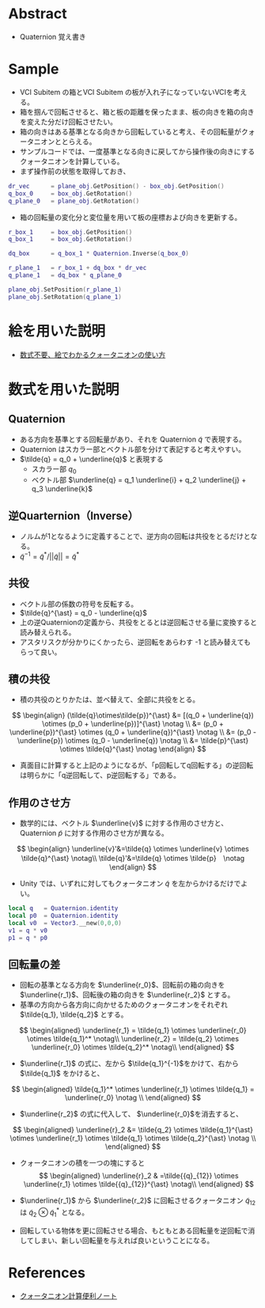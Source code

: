 # Abstract
* Quaternion 覚え書き

# Sample
* VCI Subitem の箱とVCI Subitem の板が入れ子になっていないVCIを考える。
* 箱を掴んで回転させると、箱と板の距離を保ったまま、板の向きを箱の向きを変えた分だけ回転させたい。
* 箱の向きはある基準となる向きから回転していると考え、その回転量がクォータニオンととらえる。
* サンプルコードでは、一度基準となる向きに戻してから操作後の向きにするクォータニオンを計算している。
* まず操作前の状態を取得しておき、
```lua
dr_vec      = plane_obj.GetPosition() - box_obj.GetPosition()
q_box_0     = box_obj.GetRotation()
q_plane_0   = plane_obj.GetRotation()
```
* 箱の回転量の変化分と変位量を用いて板の座標および向きを更新する。
```lua
r_box_1     = box_obj.GetPosition()
q_box_1     = box_obj.GetRotation()

dq_box      = q_box_1 * Quaternion.Inverse(q_box_0)

r_plane_1   = r_box_1 + dq_box * dr_vec
q_plane_1   = dq_box * q_plane_0

plane_obj.SetPosition(r_plane_1)
plane_obj.SetRotation(q_plane_1)
```

# 絵を用いた説明
* [数式不要、絵でわかるクォータニオンの使い方](https://youtu.be/Q1CQK6SxKJw)

# 数式を用いた説明
## Quaternion
  * ある方向を基準とする回転量があり、それを Quaternion $\tilde{q}$ で表現する。
  * Quaternion はスカラー部とベクトル部を分けて表記すると考えやすい。
  * $\tilde{q} = q_0 + \underline{q}$ と表現する
    * スカラー部 $q_0$
    * ベクトル部 $\underline{q} = q_1 \underline{i} + q_2 \underline{j} + q_3 \underline{k}$

##  逆Quarternion（Inverse）
  * ノルムが1となるように定義することで、逆方向の回転は共役をとるだけとなる。
  * $\tilde{q}^{-1} = \tilde{q}^* / ||\tilde{q}|| = \tilde{q}^{\ast}$

## 共役
  * ベクトル部の係数の符号を反転する。
  * $\tilde{q}^{\ast} = q_0 - \underline{q}$
  * 上の逆Quaternionの定義から、共役をとるとは逆回転させる量に変換すると読み替えられる。
  * アスタリスクが分かりにくかったら、逆回転をあらわす -1 と読み替えてもらって良い。

## 積の共役
  * 積の共役のとりかたは、並べ替えて、全部に共役をとる。

$$
\begin{align}
  (\tilde{q}\otimes\tilde{p})^{\ast} &= [(q_0 + \underline{q}) \otimes (p_0 + \underline{p})]^{\ast} \notag \\
  &= (p_0 + \underline{p})^{\ast} \otimes (q_0 + \underline{q})^{\ast} \notag \\
  &= (p_0 - \underline{p}) \otimes (q_0 - \underline{q}) \notag \\
  &= \tilde{p}^{\ast} \otimes \tilde{q}^{\ast} \notag 
\end{align}
$$

* 真面目に計算すると上記のようになるが、「p回転してq回転する」の逆回転は明らかに「q逆回転して、p逆回転する」である。

## 作用のさせ方
* 数学的には、ベクトル $\underline{v}$ に対する作用のさせ方と、Quaternion $\tilde{p}$ に対する作用のさせ方が異なる。

$$
\begin{align}
  \underline{v}'&=\tilde{q} \otimes \underline{v} \otimes \tilde{q}^{\ast}  \notag\\
  \tilde{q}'&=\tilde{q} \otimes \tilde{p}　\notag
  \end{align}
$$

* Unity では、いずれに対してもクォータニオン $\tilde{q}$ を左からかけるだけでよい。
```lua
local q   = Quaternion.identity
local p0  = Quaternion.identity
local v0  = Vector3.__new(0,0,0)
v1 = q * v0
p1 = q * p0
```

## 回転量の差
* 回転の基準となる方向を $\underline{r_0}$、回転前の箱の向きを $\underline{r_1}$、回転後の箱の向きを $\underline{r_2}$ とする。
* 基準の方向から各方向に向かせるためのクォータニオンをそれぞれ $\tilde{q_1}, \tilde{q_2}$ とする。

$$
\begin{aligned}
  \underline{r_1} = \tilde{q_1} \otimes \underline{r_0} \otimes \tilde{q_1}^* \notag\\
  \underline{r_2} = \tilde{q_2} \otimes \underline{r_0} \otimes \tilde{q_2}^* \notag\\
\end{aligned}
$$

* $\underline{r_1}$ の式に、左から $\tilde{q_1}^{-1}$をかけて、右から $\tilde{q_1}$ をかけると、

$$
\begin{aligned}
  \tilde{q_1}^* \otimes \underline{r_1} \otimes \tilde{q_1} =  \underline{r_0} \notag \\
\end{aligned}
$$

* $\underline{r_2}$ の式に代入して、 $\underline{r_0}$を消去すると、

$$
\begin{aligned}
  \underline{r}_2 &= \tilde{q_2} \otimes \tilde{q_1}^{\ast} \otimes \underline{r_1} \otimes \tilde{q_1} \otimes \tilde{q_2}^{\ast} \notag \\
\end{aligned}
$$

* クォータニオンの積を一つの塊にすると
$$
\begin{aligned}
  \underline{r}_2 & =\tilde{{q}_{12}} \otimes \underline{r_1} \otimes \tilde{{q}_{12}}^{\ast} \notag\\
\end{aligned}
$$

* $\underline{r_1}$ から $\underline{r_2}$ に回転させるクォータニオン $\tilde{q}_{12}$ は $\tilde{q}_2\otimes \tilde{q}_1^{\ast}$ となる。
* 回転している物体を更に回転させる場合、もともとある回転量を逆回転で消してしまい、新しい回転量を与えれば良いということになる。


# References
* [クォータニオン計算便利ノート](https://www.mesw.co.jp/business/report/pdf/mss_18_07.pdf)